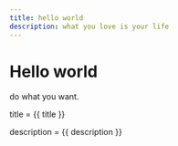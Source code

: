 ```yaml
---
title: hello world
description: what you love is your life
---
```


# Hello world

do what you want.

<script setup>
import About from "./About.vue"
</script>

title = {{ title }}

description = {{ description }}

<About />
